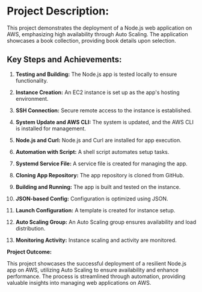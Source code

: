  # **Project Description:**

This project demonstrates the deployment of a Node.js web application on AWS, emphasizing high availability through Auto Scaling. The application showcases a book collection, providing book details upon selection.

 ## **Key Steps and Achievements:**

1. **Testing and Building:** The Node.js app is tested locally to ensure functionality.

2. **Instance Creation:** An EC2 instance is set up as the app's hosting environment.

3. **SSH Connection:** Secure remote access to the instance is established.

4. **System Update and AWS CLI:** The system is updated, and the AWS CLI is installed for management.

5. **Node.js and Curl:** Node.js and Curl are installed for app execution.

6. **Automation with Script:** A shell script automates setup tasks.

7. **Systemd Service File:** A service file is created for managing the app.

8. **Cloning App Repository:** The app repository is cloned from GitHub.

9. **Building and Running:** The app is built and tested on the instance.

10. **JSON-based Config:** Configuration is optimized using JSON.

11. **Launch Configuration:** A template is created for instance setup.

12. **Auto Scaling Group:** An Auto Scaling group ensures availability and load distribution.

13. **Monitoring Activity:** Instance scaling and activity are monitored.

**Project Outcome:**

This project showcases the successful deployment of a resilient Node.js app on AWS, utilizing Auto Scaling to ensure availability and enhance performance. The process is streamlined through automation, providing valuable insights into managing web applications on AWS.
